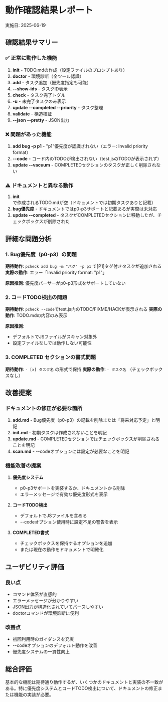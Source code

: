 # 動作確認結果レポート

実施日: 2025-06-19

## 確認結果サマリー

### ✅ 正常に動作した機能

1. **init** - TODO.mdの作成（設定ファイルのプロンプトあり）
2. **doctor** - 環境診断（全ツール認識）
3. **add** - タスク追加（優先度指定も可能）
4. **--show-ids** - タスクID表示
5. **check** - タスク完了トグル
6. **-u** - 未完了タスクのみ表示
7. **update --completed --priority** - タスク整理
8. **validate** - 構造検証
9. **--json --pretty** - JSON出力

### ❌ 問題があった機能

1. **add bug -p p1** - "p1"優先度が認識されない（エラー: Invalid priority
   format）
2. **--code** - コード内のTODOが検出されない（test.jsのTODOが表示されず）
3. **update --vacuum** - COMPLETEDセクションのタスクが正しく削除されない

### ⚠️ ドキュメントと異なる動作

1. **init** で作成されるTODO.mdが空（ドキュメントでは初期タスクありと記載）
2. **bug優先度** - ドキュメントではp0-p3サポートと記載あるが実際は未対応
3. **update --completed** -
   タスクがCOMPLETEDセクションに移動したが、チェックボックスが削除された

## 詳細な問題分析

### 1. Bug優先度（p0-p3）の問題

**期待動作**: `pcheck add bug -m "バグ" -p p1` で[P1]タグ付きタスクが追加される
**実際の動作**: エラー「Invalid priority format: "p1"」

**原因推測**: 優先度パーサーがp0-p3形式をサポートしていない

### 2. コードTODO検出の問題

**期待動作**: `pcheck --code`でtest.js内のTODO/FIXME/HACKが表示される
**実際の動作**: TODO.mdの内容のみ表示

**原因推測**:

- デフォルトでJSファイルがスキャン対象外
- 設定ファイルなしでは動作しない可能性

### 3. COMPLETED セクションの書式問題

**期待動作**: `- [x] タスク名` の形式で保持 **実際の動作**: `- タスク名`
（チェックボックスなし）

## 改善提案

### ドキュメントの修正が必要な箇所

1. **add.md** - Bug優先度（p0-p3）の記載を削除または「将来対応予定」と明記
2. **init.md** - 初期タスクは作成されないことを明記
3. **update.md** - COMPLETEDセクションではチェックボックスが削除されることを明記
4. **scan.md** - --codeオプションには設定が必要なことを明記

### 機能改善の提案

1. **優先度システム**
   - p0-p3サポートを実装するか、ドキュメントから削除
   - エラーメッセージで有効な優先度形式を表示

2. **コードTODO検出**
   - デフォルトでJSファイルを含める
   - --codeオプション使用時に設定不足の警告を表示

3. **COMPLETED書式**
   - チェックボックスを保持するオプションを追加
   - または現在の動作をドキュメントで明確化

## ユーザビリティ評価

### 良い点

- コマンド体系が直感的
- エラーメッセージが分かりやすい
- JSON出力が構造化されていてパースしやすい
- doctorコマンドが環境診断に便利

### 改善点

- 初回利用時のガイダンスを充実
- --codeオプションのデフォルト動作を改善
- 優先度システムの一貫性向上

## 総合評価

基本的な機能は期待通り動作するが、いくつかのドキュメントと実装の不一致がある。特に優先度システムとコードTODO検出について、ドキュメントの修正または機能の実装が必要。
